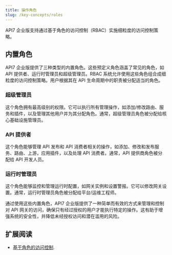 ```yaml
---
title: 操作角色
slug: /key-concepts/roles
---
```


API7 企业版支持通过基于角色的访问控制（RBAC）实施细粒度的访问控制策略。

## 内置角色

API7 企业版提供了三种类型的内置角色。这些预定义角色涵盖了常见的角色，如 API 提供者、运行时管理员和超级管理员。RBAC 系统允许使用这些角色组合成细粒度的访问控制策略。用户根据其在 API 生命周期中的职责被分配适当的角色。

### 超级管理员

这个角色拥有最高级别的权限。它可以执行所有管理操作，如添加/修改路由、服务和插件，以及管理其他用户并为其分配角色。通常，超级管理员角色被分配给核心基础设施管理员。

### API 提供者

这个角色能够管理 API 发布和 API 消费者相关的操作，如添加、修改和发布服务、路由、上游，应用插件，以及处理 API 消费者。通常，API 提供商角色被分配给 API 开发人员。

### 运行时管理员

这个角色能够监控和管理运行时配置，如网关实例和设置警报。它可以修改网关设置。通常，运行时管理员角色被分配给平台/运维工程师。

通过使用这些内置角色，API7 企业版提供了一种简单而有效的方式来管理和控制对 API 网关的访问，确保只有经过授权的用户才能执行特定的操作。这有助于增强系统的安全性，并降低未经授权访问和潜在滥用的风险。

## 扩展阅读

- [基于角色的访问控制](../getting-started/rbac.md).
